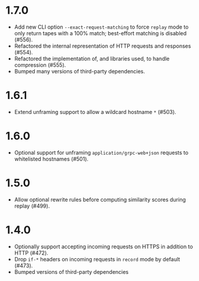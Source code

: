 # 1.7.0

* Add new CLI option `--exact-request-matching` to force `replay` mode to only return tapes with a 100% match; best-effort matching is disabled (#556).
* Refactored the internal representation of HTTP requests and responses (#554).
* Refactored the implementation of, and libraries used, to handle compression (#555).
* Bumped many versions of third-party dependencies.

# 1.6.1

* Extend unframing support to allow a wildcard hostname `*` (#503).

# 1.6.0

* Optional support for unframing `application/grpc-web+json` requests to whitelisted hostnames (#501).

# 1.5.0

* Allow optional rewrite rules before computing similarity scores during replay (#499).

# 1.4.0

* Optionally support accepting incoming requests on HTTPS in addition to HTTP (#472).
* Drop `if-*` headers on incoming requests in `record` mode by default (#473).
* Bumped versions of third-party dependencies
